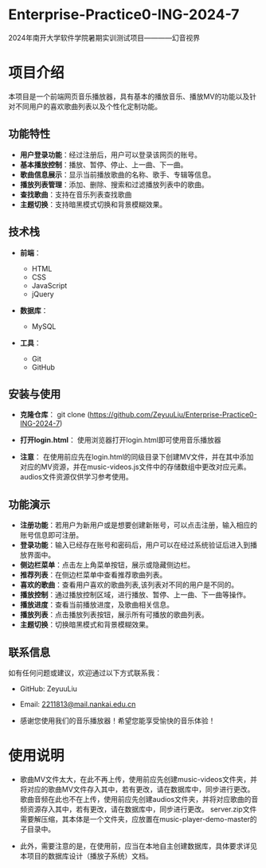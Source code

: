 # Enterprise-Practice0-ING-2024-7
2024年南开大学软件学院暑期实训测试项目————幻音视界

# 项目介绍
  本项目是一个前端网页音乐播放器，具有基本的播放音乐、播放MV的功能以及针对不同用户的喜欢歌曲列表以及个性化定制功能。
## 功能特性

- **用户登录功能**：经过注册后，用户可以登录该网页的账号。
- **基本播放控制**：播放、暂停、停止、上一曲、下一曲。
- **歌曲信息展示**：显示当前播放歌曲的名称、歌手、专辑等信息。
- **播放列表管理**：添加、删除、搜索和过滤播放列表中的歌曲。
- **查找歌曲**：支持在音乐列表查找歌曲
- **主题切换**：支持暗黑模式切换和背景模糊效果。

## 技术栈
- **前端**：
  - HTML
  - CSS
  - JavaScript
  - jQuery
- **数据库**：
  - MySQL
    
- **工具**：
  - Git
  - GitHub
    
## 安装与使用

- **克隆仓库**：
   git clone (https://github.com/ZeyuuLiu/Enterprise-Practice0-ING-2024-7)
   
- **打开login.html**：
   使用浏览器打开login.html即可使用音乐播放器

- **注意**：
   在使用前应先在login.html的同级目录下创建MV文件，并在其中添加对应的MV资源，并在music-videos.js文件中的存储数组中更改对应元素。
   audios文件资源仅供学习参考使用。

## 功能演示
- **注册功能**：若用户为新用户或是想要创建新账号，可以点击注册，输入相应的账号信息即可注册。
- **登录功能**：输入已经存在账号和密码后，用户可以在经过系统验证后进入到播放界面中。
- **侧边栏菜单**：点击左上角菜单按钮，展示或隐藏侧边栏。
- **推荐列表**：在侧边栏菜单中查看推荐歌曲列表。
- **喜欢的歌曲**：查看用户喜欢的歌曲列表,该列表对不同的用户是不同的。
- **播放控制**：通过播放控制区域，进行播放、暂停、上一曲、下一曲等操作。
- **播放进度**：查看当前播放进度，及歌曲相关信息。
- **播放列表**：点击播放列表按钮，展示所有可播放的歌曲列表。
- **主题切换**：切换暗黑模式和背景模糊效果。

## 联系信息
如有任何问题或建议，欢迎通过以下方式联系我：

- GitHub: ZeyuuLiu
- Email: 2211813@mail.nankai.edu.cn
  
- 感谢您使用我们的音乐播放器！希望您能享受愉快的音乐体验！
  
# 使用说明
-  歌曲MV文件太大，在此不再上传，使用前应先创建music-videos文件夹，并将对应的歌曲MV文件存入其中，若有更改，请在数据库中，同步进行更改。
歌曲音频在此也不在上传，使用前应先创建audios文件夹，并将对应歌曲的音频资源存入其中，若有更改，请在数据库中，同步进行更改。
server.zip文件需要解压缩，其本体是一个文件夹，应放置在music-player-demo-master的子目录中。

-  此外，需要注意的是，在使用前，应当在本地自主创建数据库，具体要求详见本项目的数据库设计（播放子系统）文档。
